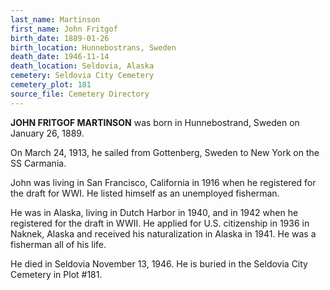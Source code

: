 ```yaml
---
last_name: Martinson
first_name: John Fritgof
birth_date: 1889-01-26
birth_location: Hunnebostrans, Sweden
death_date: 1946-11-14
death_location: Seldovia, Alaska
cemetery: Seldovia City Cemetery
cemetery_plot: 181
source_file: Cemetery Directory
---
```

**JOHN FRITGOF MARTINSON** was born in Hunnebostrand, Sweden on January 26, 1889.  

On March 24, 1913, he sailed from Gottenberg, Sweden to New York on the SS Carmania. 

John was living in San Francisco, California in 1916 when he registered for the draft for WWI. He listed himself as an unemployed fisherman. 

He was in Alaska, living in Dutch Harbor in 1940, and in 1942 when he registered for the draft in WWII. He applied for U.S. citizenship in 1936 in Naknek, Alaska and received his naturalization in Alaska in 1941. He was a fisherman all of his life.  

He died in Seldovia November 13, 1946.  He is buried in the Seldovia City Cemetery in Plot #181. 



